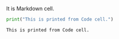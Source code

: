 It is Markdown cell.


```python
print("This is printed from Code cell.")
```

    This is printed from Code cell.

